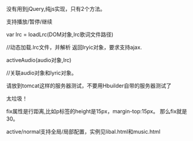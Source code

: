 没有用到jQuery,纯js实现，只有2个方法。

支持播放/暂停/继续

var lrc = loadLrc(DOM对象,lrc歌词文件路径) 

//动态加载.lrc文件，并解析 返回lryic对象，要求支持ajax.

activeAudio(audio对象,lrc)

//关联audio对象和lyric对象。

请放到tomcat这样的服务器测试，不要用Hbuilder自带的服务器测试了

太垃圾！

fix属性是行距离,比如p标签的height是15px，margin-top:15px。
那么fix就是30。

active/normal支持全局/局部配置，实例见libal.html和music.html